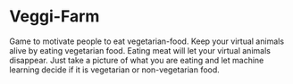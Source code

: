 # Veggi-Farm
Game to motivate people to eat vegetarian-food. Keep your virtual animals alive by eating vegetarian food. Eating meat will let your virtual animals disappear. Just take a picture of what you are eating and let machine learning decide if it is vegetarian or non-vegetarian food.
